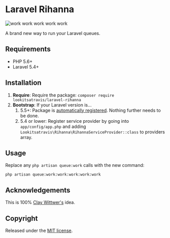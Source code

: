 # Laravel Rihanna

![work work work work work](https://upload.wikimedia.org/wikipedia/commons/thumb/d/dd/Rihanna_%287037170657%29.jpg/640px-Rihanna_%287037170657%29.jpg "Rihanna (7037170657).jpg")

A brand new way to run your Laravel queues.

## Requirements

* PHP 5.6+
* Laravel 5.4+

## Installation

1. **Require**: Require the package: `composer require lookitsatravis/laravel-rihanna`
1. **Bootstrap**: If your Laravel version is...
    1. 5.5+: Package is [automatically registered](https://medium.com/@taylorotwell/package-auto-discovery-in-laravel-5-5-ea9e3ab20518). Nothing further needs to be done.
    1. 5.4 or lower: Register service provider by going into `app/config/app.php` and adding `Lookitsatravis\Rihanna\RihannaServiceProvider::class` to providers array.

## Usage

Replace any `php artisan queue:work` calls with the new command:

`php artisan queue:work:work:work:work:work`

## Acknowledgements

This is 100% [Clay Wittwer's](https://github.com/ccwittwer) idea.

## Copyright

Released under the [MIT license](./LICENSE).
